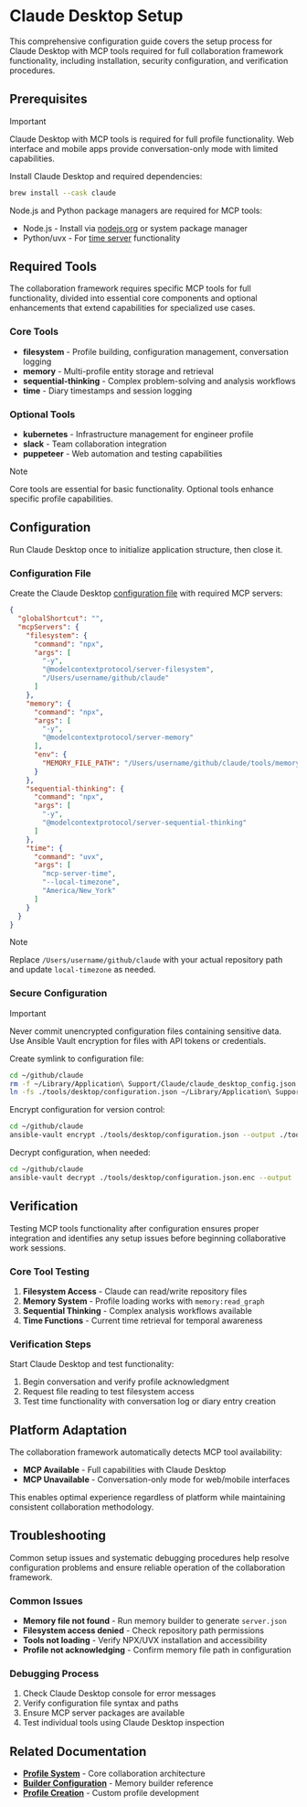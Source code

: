 # Claude Desktop Setup

This comprehensive configuration guide covers the setup process for Claude Desktop with MCP tools required for full collaboration framework functionality, including installation, security configuration, and verification procedures.

## Prerequisites

> [!IMPORTANT]
> Claude Desktop with MCP tools is required for full profile functionality. Web interface and mobile apps provide conversation-only mode with limited capabilities.

Install Claude Desktop and required dependencies:

```bash
brew install --cask claude
```

Node.js and Python package managers are required for MCP tools:

- Node.js - Install via [nodejs.org](https://nodejs.org) or system package manager
- Python/uvx - For [time server](https://github.com/modelcontextprotocol/servers/tree/main/src/time) functionality

## Required Tools

The collaboration framework requires specific MCP tools for full functionality, divided into essential core components and optional enhancements that extend capabilities for specialized use cases.

### Core Tools

- **filesystem** - Profile building, configuration management, conversation logging
- **memory** - Multi-profile entity storage and retrieval  
- **sequential-thinking** - Complex problem-solving and analysis workflows
- **time** - Diary timestamps and session logging

### Optional Tools

- **kubernetes** - Infrastructure management for engineer profile
- **slack** - Team collaboration integration
- **puppeteer** - Web automation and testing capabilities

> [!NOTE]
> Core tools are essential for basic functionality. Optional tools enhance specific profile capabilities.

## Configuration

Run Claude Desktop once to initialize application structure, then close it.

### Configuration File

Create the Claude Desktop [configuration file](https://modelcontextprotocol.io/quickstart/user) with required MCP servers:

```json
{
  "globalShortcut": "",
  "mcpServers": {
    "filesystem": {
      "command": "npx",
      "args": [
        "-y",
        "@modelcontextprotocol/server-filesystem",
        "/Users/username/github/claude"
      ]
    },
    "memory": {
      "command": "npx",
      "args": [
        "-y",
        "@modelcontextprotocol/server-memory"
      ],
      "env": {
        "MEMORY_FILE_PATH": "/Users/username/github/claude/tools/memory/config/server.json"
      }
    },
    "sequential-thinking": {
      "command": "npx",
      "args": [
        "-y",
        "@modelcontextprotocol/server-sequential-thinking"
      ]
    },
    "time": {
      "command": "uvx",
      "args": [
        "mcp-server-time",
        "--local-timezone",
        "America/New_York"
      ]
    }
  }
}
```

> [!NOTE]
> Replace `/Users/username/github/claude` with your actual repository path and update `local-timezone` as needed.

### Secure Configuration

> [!IMPORTANT]
> Never commit unencrypted configuration files containing sensitive data. Use Ansible Vault encryption for files with API tokens or credentials.

Create symlink to configuration file:

```bash
cd ~/github/claude
rm -f ~/Library/Application\ Support/Claude/claude_desktop_config.json
ln -fs ./tools/desktop/configuration.json ~/Library/Application\ Support/Claude/claude_desktop_config.json
```

Encrypt configuration for version control:

```bash
cd ~/github/claude
ansible-vault encrypt ./tools/desktop/configuration.json --output ./tools/desktop/configuration.json.enc
```

Decrypt configuration, when needed:

```bash
cd ~/github/claude
ansible-vault decrypt ./tools/desktop/configuration.json.enc --output ./tools/desktop/configuration.json
```

## Verification

Testing MCP tools functionality after configuration ensures proper integration and identifies any setup issues before beginning collaborative work sessions.

### Core Tool Testing

1. **Filesystem Access** - Claude can read/write repository files
2. **Memory System** - Profile loading works with `memory:read_graph`
3. **Sequential Thinking** - Complex analysis workflows available
4. **Time Functions** - Current time retrieval for temporal awareness

### Verification Steps

Start Claude Desktop and test functionality:

1. Begin conversation and verify profile acknowledgment
2. Request file reading to test filesystem access
3. Test time functionality with conversation log or diary entry creation

## Platform Adaptation

The collaboration framework automatically detects MCP tool availability:

- **MCP Available** - Full capabilities with Claude Desktop
- **MCP Unavailable** - Conversation-only mode for web/mobile interfaces

This enables optimal experience regardless of platform while maintaining consistent collaboration methodology.

## Troubleshooting

Common setup issues and systematic debugging procedures help resolve configuration problems and ensure reliable operation of the collaboration framework.

### Common Issues

- **Memory file not found** - Run memory builder to generate `server.json`
- **Filesystem access denied** - Check repository path permissions
- **Tools not loading** - Verify NPX/UVX installation and accessibility
- **Profile not acknowledging** - Confirm memory file path in configuration

### Debugging Process

1. Check Claude Desktop console for error messages
2. Verify configuration file syntax and paths
3. Ensure MCP server packages are available
4. Test individual tools using Claude Desktop inspection

## Related Documentation

- **[Profile System](./profile-system.md)** - Core collaboration architecture
- **[Builder Configuration](./builder-configuration.md)** - Memory builder reference
- **[Profile Creation](./profile-creation.md)** - Custom profile development
